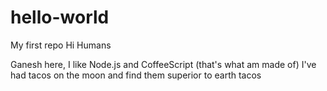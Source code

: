 # hello-world
My first repo
Hi Humans

Ganesh here, I like Node.js and CoffeeScript (that's what am made of)
I've had tacos on the moon and find them superior  to earth tacos
